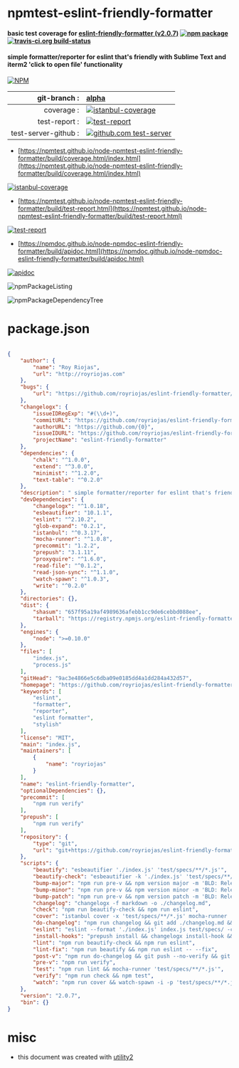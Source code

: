 # npmtest-eslint-friendly-formatter

#### basic test coverage for  [eslint-friendly-formatter (v2.0.7)](https://github.com/royriojas/eslint-friendly-formatter#readme)  [![npm package](https://img.shields.io/npm/v/npmtest-eslint-friendly-formatter.svg?style=flat-square)](https://www.npmjs.org/package/npmtest-eslint-friendly-formatter) [![travis-ci.org build-status](https://api.travis-ci.org/npmtest/node-npmtest-eslint-friendly-formatter.svg)](https://travis-ci.org/npmtest/node-npmtest-eslint-friendly-formatter)

####  simple formatter/reporter for eslint that's friendly with Sublime Text and iterm2 'click to open file' functionality

[![NPM](https://nodei.co/npm/eslint-friendly-formatter.png?downloads=true&downloadRank=true&stars=true)](https://www.npmjs.com/package/eslint-friendly-formatter)

| git-branch : | [alpha](https://github.com/npmtest/node-npmtest-eslint-friendly-formatter/tree/alpha)|
|--:|:--|
| coverage : | [![istanbul-coverage](https://npmtest.github.io/node-npmtest-eslint-friendly-formatter/build/coverage.badge.svg)](https://npmtest.github.io/node-npmtest-eslint-friendly-formatter/build/coverage.html/index.html)|
| test-report : | [![test-report](https://npmtest.github.io/node-npmtest-eslint-friendly-formatter/build/test-report.badge.svg)](https://npmtest.github.io/node-npmtest-eslint-friendly-formatter/build/test-report.html)|
| test-server-github : | [![github.com test-server](https://npmtest.github.io/node-npmtest-eslint-friendly-formatter/GitHub-Mark-32px.png)](https://npmtest.github.io/node-npmtest-eslint-friendly-formatter/build/app/index.html) | | build-artifacts : | [![build-artifacts](https://npmtest.github.io/node-npmtest-eslint-friendly-formatter/glyphicons_144_folder_open.png)](https://github.com/npmtest/node-npmtest-eslint-friendly-formatter/tree/gh-pages/build)|

- [https://npmtest.github.io/node-npmtest-eslint-friendly-formatter/build/coverage.html/index.html](https://npmtest.github.io/node-npmtest-eslint-friendly-formatter/build/coverage.html/index.html)

[![istanbul-coverage](https://npmtest.github.io/node-npmtest-eslint-friendly-formatter/build/screenCapture.buildCi.browser.%252Ftmp%252Fbuild%252Fcoverage.lib.html.png)](https://npmtest.github.io/node-npmtest-eslint-friendly-formatter/build/coverage.html/index.html)

- [https://npmtest.github.io/node-npmtest-eslint-friendly-formatter/build/test-report.html](https://npmtest.github.io/node-npmtest-eslint-friendly-formatter/build/test-report.html)

[![test-report](https://npmtest.github.io/node-npmtest-eslint-friendly-formatter/build/screenCapture.buildCi.browser.%252Ftmp%252Fbuild%252Ftest-report.html.png)](https://npmtest.github.io/node-npmtest-eslint-friendly-formatter/build/test-report.html)

- [https://npmdoc.github.io/node-npmdoc-eslint-friendly-formatter/build/apidoc.html](https://npmdoc.github.io/node-npmdoc-eslint-friendly-formatter/build/apidoc.html)

[![apidoc](https://npmdoc.github.io/node-npmdoc-eslint-friendly-formatter/build/screenCapture.buildCi.browser.%252Ftmp%252Fbuild%252Fapidoc.html.png)](https://npmdoc.github.io/node-npmdoc-eslint-friendly-formatter/build/apidoc.html)

![npmPackageListing](https://npmtest.github.io/node-npmtest-eslint-friendly-formatter/build/screenCapture.npmPackageListing.svg)

![npmPackageDependencyTree](https://npmtest.github.io/node-npmtest-eslint-friendly-formatter/build/screenCapture.npmPackageDependencyTree.svg)



# package.json

```json

{
    "author": {
        "name": "Roy Riojas",
        "url": "http://royriojas.com"
    },
    "bugs": {
        "url": "https://github.com/royriojas/eslint-friendly-formatter/issues"
    },
    "changelogx": {
        "issueIDRegExp": "#(\\d+)",
        "commitURL": "https://github.com/royriojas/eslint-friendly-formatter/commit/{0}",
        "authorURL": "https://github.com/{0}",
        "issueIDURL": "https://github.com/royriojas/eslint-friendly-formatter/issues/{0}",
        "projectName": "eslint-friendly-formatter"
    },
    "dependencies": {
        "chalk": "^1.0.0",
        "extend": "^3.0.0",
        "minimist": "^1.2.0",
        "text-table": "^0.2.0"
    },
    "description": " simple formatter/reporter for eslint that's friendly with Sublime Text and iterm2 'click to open file' functionality",
    "devDependencies": {
        "changelogx": "^1.0.18",
        "esbeautifier": "10.1.1",
        "eslint": "^2.10.2",
        "glob-expand": "0.2.1",
        "istanbul": "^0.3.17",
        "mocha-runner": "^1.0.8",
        "precommit": "1.2.2",
        "prepush": "3.1.11",
        "proxyquire": "^1.6.0",
        "read-file": "^0.1.2",
        "read-json-sync": "^1.1.0",
        "watch-spawn": "^1.0.3",
        "write": "^0.2.0"
    },
    "directories": {},
    "dist": {
        "shasum": "657f95a19af4989636afebb1cc9de6cebbd088ee",
        "tarball": "https://registry.npmjs.org/eslint-friendly-formatter/-/eslint-friendly-formatter-2.0.7.tgz"
    },
    "engines": {
        "node": ">=0.10.0"
    },
    "files": [
        "index.js",
        "process.js"
    ],
    "gitHead": "9ac3e4866e5c6dba09e0185dd4a1dd284a432d57",
    "homepage": "https://github.com/royriojas/eslint-friendly-formatter#readme",
    "keywords": [
        "eslint",
        "formatter",
        "reporter",
        "eslint formatter",
        "stylish"
    ],
    "license": "MIT",
    "main": "index.js",
    "maintainers": [
        {
            "name": "royriojas"
        }
    ],
    "name": "eslint-friendly-formatter",
    "optionalDependencies": {},
    "precommit": [
        "npm run verify"
    ],
    "prepush": [
        "npm run verify"
    ],
    "repository": {
        "type": "git",
        "url": "git+https://github.com/royriojas/eslint-friendly-formatter.git"
    },
    "scripts": {
        "beautify": "esbeautifier './index.js' 'test/specs/**/*.js'",
        "beautify-check": "esbeautifier -k './index.js' 'test/specs/**/*.js'",
        "bump-major": "npm run pre-v && npm version major -m 'BLD: Release v%s' && npm run post-v",
        "bump-minor": "npm run pre-v && npm version minor -m 'BLD: Release v%s' && npm run post-v",
        "bump-patch": "npm run pre-v && npm version patch -m 'BLD: Release v%s' && npm run post-v",
        "changelog": "changelogx -f markdown -o ./changelog.md",
        "check": "npm run beautify-check && npm run eslint",
        "cover": "istanbul cover -x 'test/specs/**/*.js' mocha-runner 'test/specs/**/*.js' html text-summary",
        "do-changelog": "npm run changelog && git add ./changelog.md && git commit -m 'DOC: Generate changelog' --no-verify",
        "eslint": "eslint --format './index.js' index.js test/specs/ -c './configs/eslint.json'",
        "install-hooks": "prepush install && changelogx install-hook && precommit install",
        "lint": "npm run beautify-check && npm run eslint",
        "lint-fix": "npm run beautify && npm run eslint -- --fix",
        "post-v": "npm run do-changelog && git push --no-verify && git push --tags --no-verify",
        "pre-v": "npm run verify",
        "test": "npm run lint && mocha-runner 'test/specs/**/*.js'",
        "verify": "npm run check && npm test",
        "watch": "npm run cover && watch-spawn -i -p 'test/specs/**/*.js' istanbul cover test/runner.js html text-summary"
    },
    "version": "2.0.7",
    "bin": {}
}
```



# misc
- this document was created with [utility2](https://github.com/kaizhu256/node-utility2)
